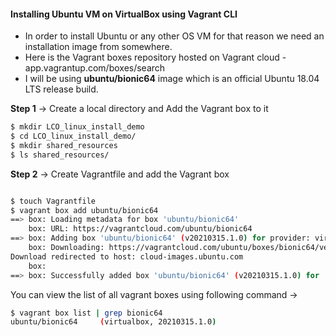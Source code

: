

#### Installing Ubuntu VM on VirtualBox using Vagrant CLI

- In order to install Ubuntu or any other OS VM for that reason we need an installation image from somewhere.
- Here is the Vagrant boxes repository hosted on Vagrant cloud - app.vagrantup.com/boxes/search
- I will be using __ubuntu/bionic64__ image which is an official Ubuntu 18.04 LTS release build.


__Step 1__ -> Create a local directory and Add the Vagrant box to it

```bash
$ mkdir LCO_linux_install_demo
$ cd LCO_linux_install_demo/
$ mkdir shared_resources
$ ls shared_resources/

```
__Step 2__ -> Create Vagrantfile and add the Vagrant box

```bash

$ touch Vagrantfile
$ vagrant box add ubuntu/bionic64
==> box: Loading metadata for box 'ubuntu/bionic64'
    box: URL: https://vagrantcloud.com/ubuntu/bionic64
==> box: Adding box 'ubuntu/bionic64' (v20210315.1.0) for provider: virtualbox
    box: Downloading: https://vagrantcloud.com/ubuntu/boxes/bionic64/versions/20210315.1.0/providers/virtualbox.box
Download redirected to host: cloud-images.ubuntu.com
    box:
==> box: Successfully added box 'ubuntu/bionic64' (v20210315.1.0) for 'virtualbox'!

```

You can view the list of all vagrant boxes using following command ->
```bash
$ vagrant box list | grep bionic64
ubuntu/bionic64     (virtualbox, 20210315.1.0)
```
